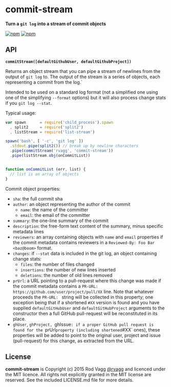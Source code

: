 # commit-stream

**Turn a `git log` into a stream of commit objects**

[![npm](https://nodei.co/npm/commit-stream.png?downloads=true&downloadRank=true)](https://nodei.co/npm/commit-stream/)
[![npm](https://nodei.co/npm-dl/commit-stream.png?months=6&height=3)](https://nodei.co/npm/commit-stream/)

## API

**`commitStream([defaultGithubUser, defaultGithubProject])`**

Returns an object stream that you can pipe a stream of newlines from the output of `git log` to. The output of the stream is a series of objects, each representing a commit from the log.`

Intended to be used on a standard log format (not a simplified one using one of the simplifying `--format` options) but it will also process change stats if you `git log --stat`.

Typical usage:

```js
var spawn      = require('child_process').spawn
  , split2     = require('split2')
  , listStream = require('list-stream')

spawn('bash', [ '-c', 'git log' ])
  .stdout.pipe(split2()) // break up by newline characters
  .pipe(commitStream('rvagg', 'commit-stream'))
  .pipe(listStream.obj(onCommitList))


function onCommitList (err, list) {
  // list is an array of objects
}
```

Commit object properties:

* `sha`: the full commit sha
* `author`: an object representing the author of the commit
  - `name`: the name of the committer
  - `email`: the email of the committer
* `summary`: the one-line summary of the commit
* `description`: the free-form text content of the summary, minus specific metadata lines
* `reviewers`: an array containing objects with `name` and `email` properties if the commit metadata contains reviewers in a `Reviewed-By: Foo Bar <baz@boom>` format.
* `changes`: if `--stat` data is included in the git log, an object containing change stats:
  - `files`: the number of files changed
  - `insertions`: the number of new lines inserted
  - `deletions`: the number of old lines removed
* `prUrl`: a URL pointing to a pull-request where this change was made if the commit metadata contains a `PR-URL: https://github.com/user/project/pull/XX` line. Note that whatever proceeds the `PR-URL: ` string will be collected in this property; one exception being that if a shortened `#XX` version is found and you have supplied `defaultGitHubUser` and `defaultGitHubProject` arguments to the constructor then a full GitHub pull-request will be reconstituted in its place.
* `ghUser`, `ghProject, `ghIssue`: if a proper GitHub pull request is found for the `prUrl` property (including shortened `#XX` ones), these properties will be added to point to the original user, project and issue (pull-request) for this change, as extracted from the URL.

## License

**commit-stream** is Copyright (c) 2015 Rod Vagg [@rvagg](https://twitter.com/rvagg) and licenced under the MIT licence. All rights not explicitly granted in the MIT license are reserved. See the included LICENSE.md file for more details.
